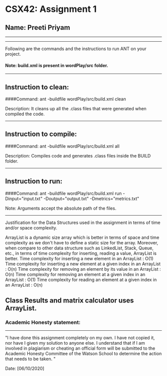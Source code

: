 # CSX42: Assignment 1
## Name: Preeti Priyam

-----------------------------------------------------------------------
-----------------------------------------------------------------------

Following are the commands and the instructions to run ANT on your project.
#### Note: build.xml is present in wordPlay/src folder.

-----------------------------------------------------------------------
## Instruction to clean:

####Command: ant -buildfile wordPlay/src/build.xml clean

Description: It cleans up all the .class files that were generated when
compiled the code.

-----------------------------------------------------------------------
## Instruction to compile:

####Command: ant -buildfile wordPlay/src/build.xml all

Description: Compiles code and generates .class files inside the BUILD folder.

-----------------------------------------------------------------------
## Instruction to run:

####Command: ant -buildfile wordPlay/src/build.xml run -Dinput="input.txt" -Doutput="output.txt" -Dmetrics="metrics.txt"

Note: Arguments accept the absolute path of the files.


-----------------------------------------------------------------------
Justification for the Data Structures used in the assignment in terms of time and/or space complexity.

ArrayList is a dynamic size array which is better in terms of space and time complexity as we don't have to define a static size for the array. Moreover, when compare to other data structure such as LinkedList, Stack, Queue, etc., in terms of time complexity for inserting, reading a value, ArrayList is better.
Time complexity for inserting a new element in an ArrayList : O(1)
Time complexity for inserting a new element at a given index in an ArrayList : O(n)
Time complexity for removing an element by its value in an ArrayList : O(n)
Time complexity for removing an element at a given index in an ArrayList : O(1)
Time complexity for reading an element at a given index in an ArrayList : O(n)

Class Results and matrix calculator uses ArrayList.
-----------------------------------------------------------------------
### Academic Honesty statement:
-----------------------------------------------------------------------

"I have done this assignment completely on my own. I have not copied
it, nor have I given my solution to anyone else. I understand that if
I am involved in plagiarism or cheating an official form will be
submitted to the Academic Honesty Committee of the Watson School to
determine the action that needs to be taken. "

Date: [06/10/2020]
